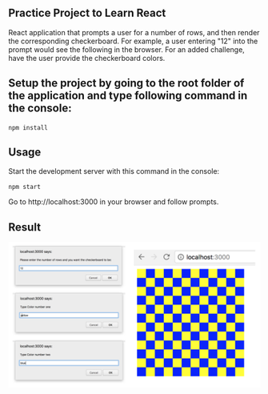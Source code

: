 Practice Project to Learn React
---
 
React application that prompts a user for a number of rows, and then render the corresponding checkerboard. For example, a user entering "12" into the prompt would see the following in the browser. For an added challenge, have the user provide the checkerboard colors.


Setup the project by going to the root folder of the application and type following command in the console:
---

```
npm install
```

Usage
---
Start the development server with this command in the console:

```
npm start
```

Go to http://localhost:3000 in your browser and follow prompts.


Result
---

![alt image](result.png)